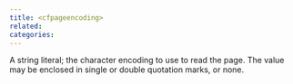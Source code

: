 ```yaml
---
title: <cfpageencoding>
related:
categories:
---
```


A string literal; the character encoding to use to read the page. The value may be enclosed in single or double quotation marks, or none.